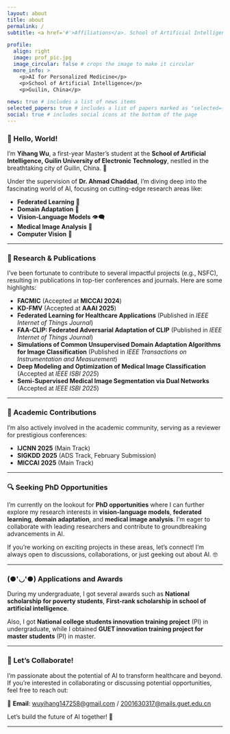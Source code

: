 ```yaml
---
layout: about
title: about
permalink: /
subtitle: <a href='#'>Affiliations</a>. School of Artificial Intelligence, Guilin University of Electronic Technology, Guilin.

profile:
  align: right
  image: prof_pic.jpg
  image_circular: false # crops the image to make it circular
  more_info: >
    <p>AI for Personalized Medicine</p>
    <p>School of Artificial Intelligence</p>
    <p>Guilin, China</p>

news: true # includes a list of news items
selected_papers: true # includes a list of papers marked as "selected={true}"
social: true # includes social icons at the bottom of the page
---
```


### 👋 Hello, World!  
I’m **Yihang Wu**, a first-year Master’s student at the **School of Artificial Intelligence, Guilin University of Electronic Technology**, nestled in the breathtaking city of Guilin, China. 🌄  

Under the supervision of **Dr. Ahmad Chaddad**, I’m diving deep into the fascinating world of AI, focusing on cutting-edge research areas like:  
- **Federated Learning** 🤖  
- **Domain Adaptation** 🔄  
- **Vision-Language Models** 👁️🗨️  
- **Medical Image Analysis** 🏥  
- **Computer Vision** 👀

---

### 🚀 Research & Publications  
I’ve been fortunate to contribute to several impactful projects (e.g., NSFC), resulting in publications in top-tier conferences and journals. Here are some highlights:  

- **FACMIC** (Accepted at **MICCAI 2024**)  
- **KD-FMV** (Accepted at **AAAI 2025**)  
- **Federated Learning for Healthcare Applications** (Published in *IEEE Internet of Things Journal*)
- **FAA-CLIP: Federated Adversarial Adaptation of CLIP** (Published in *IEEE Internet of Things Journal*)  
- **Simulations of Common Unsupervised Domain Adaptation Algorithms for Image Classification** (Published in *IEEE Transactions on Instrumentation and Measurement*)  
- **Deep Modeling and Optimization of Medical Image Classification** (Accepted at *IEEE ISBI 2025*)  
- **Semi-Supervised Medical Image Segmentation via Dual Networks** (Accepted at *IEEE ISBI 2025*)  

---

### 🎯 Academic Contributions  
I’m also actively involved in the academic community, serving as a reviewer for prestigious conferences:  
- **IJCNN 2025** (Main Track)  
- **SIGKDD 2025** (ADS Track, February Submission)
- **MICCAI 2025** (Main Track)

---

### 🔍 Seeking PhD Opportunities  
I’m currently on the lookout for **PhD opportunities** where I can further explore my research interests in **vision-language models**, **federated learning**, **domain adaptation**, and **medical image analysis**. I’m eager to collaborate with leading researchers and contribute to groundbreaking advancements in AI.  

If you’re working on exciting projects in these areas, let’s connect! I’m always open to discussions, collaborations, or just geeking out about AI. 🤓  

---

### (●'◡'●) Applications and Awards  
During my undergraduate, I got several awards such as **National scholarship for poverty students**, **First-rank scholarship in school of artificial intelligence**. 

Also, I got **National college students innovation training project** (PI) in undergraduate, while I obtained **GUET innovation training project for master students** (PI) in master. 

---

### 🤝 Let’s Collaborate!  
I’m passionate about the potential of AI to transform healthcare and beyond. If you’re interested in collaborating or discussing potential opportunities, feel free to reach out:  

📧 **Email**: [wuyihang147258@gmail.com](mailto:wuyihang147258@gmail.com) / [2001630317@mails.guet.edu.cn](mailto:2001630317@mails.guet.edu.cn)  

Let’s build the future of AI together! 🚀    

---
